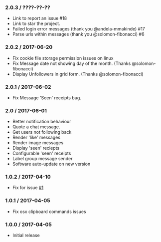 ### 2.0.3 / ????-??-?? ###

* Link to report an issue #18
* Link to star the project.
* Failed login error messages (thank you @andela-mmakinde) #17
* Parse urls within messages (thank you @solomon-fibonacci) #6

### 2.0.2 / 2017-06-20 ###

* Fix cookie file storage permission issues on linux
* Fix Message date not showing day of the month. (Thanks @solomon-fibonacci)
* Display Unfollowers in grid form. (Thanks @solomon-fibonacci)


### 2.0.1 / 2017-06-02 ###

* Fix Message 'Seen' receipts bug.


### 2.0 / 2017-06-01 ###

* Better notification behaviour
* Quote a chat message.
* Get users not following back
* Render 'like' messages
* Render image messages
* Display 'seen' reciepts
* Configurable 'seen' receipts
* Label group message sender
* Software auto-update on new version


### 1.0.2 / 2017-04-10 ###
* Fix for issue [#1](https://github.com/ifedapoolarewaju/igdm/issues/1)


### 1.0.1 / 2017-04-05 ###

* Fix osx clipboard commands issues


### 1.0.0 / 2017-04-05 ###

* Initial release
